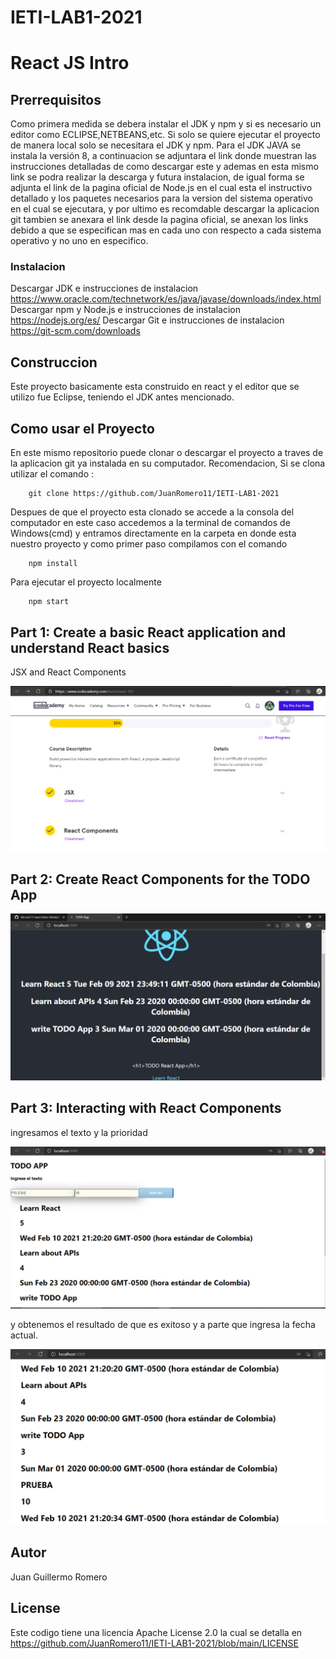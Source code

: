 # IETI-LAB1-2021
# React JS Intro


## Prerrequisitos

Como primera medida se debera instalar el JDK y npm y si es necesario un editor como ECLIPSE,NETBEANS,etc. Si solo se quiere ejecutar el proyecto de manera local solo se necesitara el JDK y npm. Para el JDK JAVA se instala la versión 8, a continuacion se adjuntara el link donde muestran las instrucciones detalladas de como descargar este y ademas en esta mismo link se podra realizar la descarga y futura instalacion, de igual forma se adjunta el link de la pagina oficial de Node.js en el cual esta el instructivo detallado y los paquetes necesarios para la version del sistema operativo en el cual se ejecutara, y por ultimo es recomdable descargar la aplicacion git tambien se anexara el link desde la pagina oficial, se anexan los links debido a que se especifican mas en cada uno con respecto a cada sistema operativo y no uno en especifico.

### Instalacion

Descargar JDK e instrucciones de instalacion
https://www.oracle.com/technetwork/es/java/javase/downloads/index.html
Descargar npm y Node.js e instrucciones de instalacion
https://nodejs.org/es/
Descargar Git e instrucciones de instalacion
https://git-scm.com/downloads

## Construccion
Este proyecto basicamente esta construido en react y el editor que se utilizo fue Eclipse, teniendo el JDK antes mencionado.


## Como usar el Proyecto
En este mismo repositorio puede clonar o descargar el proyecto a traves de la aplicacion git ya instalada en su computador. Recomendacion, Si se clona utilizar el comando :

        git clone https://github.com/JuanRomero11/IETI-LAB1-2021
        
Despues de que el proyecto esta clonado se accede a la consola del computador en este caso accedemos a la terminal de comandos de Windows(cmd) y entramos directamente en la carpeta en donde esta nuestro proyecto y como primer paso compilamos con el comando 

        npm install
        
Para ejecutar el proyecto localmente 

        npm start


## Part 1: Create a basic React application and understand React basics

JSX and React Components

![alt text](https://github.com/JuanRomero11/IETI-LAB1-2021/blob/main/imagenes/Parte1.PNG)

## Part 2: Create React Components for the TODO App

![alt text](https://github.com/JuanRomero11/IETI-LAB1-2021/blob/main/imagenes/parte2.PNG)

## Part 3: Interacting with React Components

ingresamos el texto y la prioridad

![alt text](https://github.com/JuanRomero11/IETI-LAB1-2021/blob/main/imagenes/Parte31.PNG)

y obtenemos el resultado de que es exitoso y a parte que ingresa la fecha actual.

![alt text](https://github.com/JuanRomero11/IETI-LAB1-2021/blob/main/imagenes/parte32.PNG)

## Autor
Juan Guillermo Romero 

## License
Este codigo tiene una licencia Apache License 2.0 la cual se detalla en https://github.com/JuanRomero11/IETI-LAB1-2021/blob/main/LICENSE
